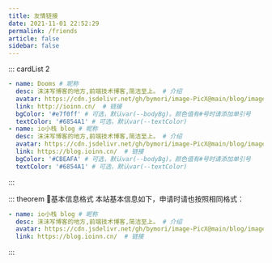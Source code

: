 ```yaml
---
title: 友情链接
date: 2021-11-01 22:52:29
permalink: /friends
article: false
sidebar: false
---
```


<!--
普通卡片列表容器，可用于友情链接、项目推荐、古诗词展示等。
cardList 后面可跟随一个数字表示每行最多显示多少个，选值范围1~4，默认3。在小屏时会根据屏幕宽度减少每行显示数量。
-->

::: cardList 2
```yaml
- name: Dooms # 昵称
  desc: 沫沫写博客的地方,前端技术博客,简洁至上。 # 介绍
  avatar: https://cdn.jsdelivr.net/gh/bymori/image-PicX@main/blog/image.69uvm447wr80.png # 头像
  link: http://ioinn.cn/  # 链接
  bgColor: '#e7f0ff' # 可选，默认var(--bodyBg)。颜色值有#号时请添加单引号
  textColor: '#6854A1' # 可选，默认var(--textColor)
- name: io小栈 blog # 昵称
  desc: 沫沫写博客的地方,前端技术博客,简洁至上。 # 介绍
  avatar: https://cdn.jsdelivr.net/gh/bymori/image-PicX@main/blog/image.69uvm447wr80.png # 头像
  link: https://blog.ioinn.cn/  # 链接
  bgColor: '#CBEAFA' # 可选，默认var(--bodyBg)。颜色值有#号时请添加单引号
  textColor: '#6854A1' # 可选，默认var(--textColor)
```
:::

::: theorem 👋基本信息格式
本站基本信息如下，申请时请也按照相同格式：
```yaml
- name: io小栈 blog # 昵称
  desc: 沫沫写博客的地方,前端技术博客,简洁至上。 # 介绍
  avatar: https://cdn.jsdelivr.net/gh/bymori/image-PicX@main/blog/image.69uvm447wr80.png # 头像
  link: https://blog.ioinn.cn/  # 链接
```
:::
